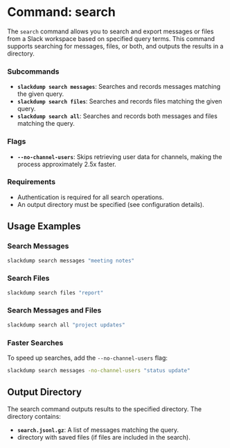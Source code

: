# Command: search

The `search` command allows you to search and export messages or files from a
Slack workspace based on specified query terms. This command supports searching
for messages, files, or both, and outputs the results in a directory.

### Subcommands
- **`slackdump search messages`**: Searches and records messages matching the
  given query.
- **`slackdump search files`**: Searches and records files matching the given
  query.
- **`slackdump search all`**: Searches and records both messages and files
  matching the query.

### Flags
- **`--no-channel-users`**: Skips retrieving user data for channels, making the
  process approximately 2.5x faster.

### Requirements
- Authentication is required for all search operations.
- An output directory must be specified (see configuration details).

## Usage Examples

### Search Messages

```bash
slackdump search messages "meeting notes"
```

### Search Files

```bash
slackdump search files "report"
```

### Search Messages and Files

```bash
slackdump search all "project updates"
```

### Faster Searches
To speed up searches, add the `--no-channel-users` flag:

```bash
slackdump search messages -no-channel-users "status update"
```


## Output Directory
The search command outputs results to the specified directory. The directory
contains:

- **`search.jsonl.gz`**: A list of messages matching the query.
- directory with saved files (if files are included in the search).
